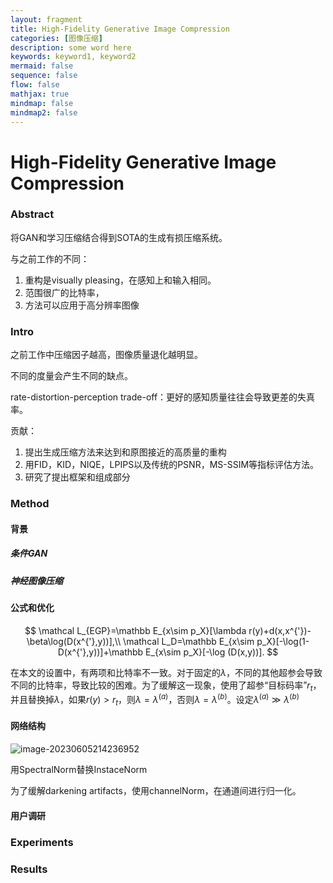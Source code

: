 ```yaml
---
layout: fragment
title: High-Fidelity Generative Image Compression
categories: [图像压缩]
description: some word here
keywords: keyword1, keyword2
mermaid: false
sequence: false
flow: false
mathjax: true
mindmap: false
mindmap2: false
---
```

# High-Fidelity Generative Image Compression

### Abstract

将GAN和学习压缩结合得到SOTA的生成有损压缩系统。

与之前工作的不同：

1. 重构是visually pleasing，在感知上和输入相同。
2. 范围很广的比特率，
3. 方法可以应用于高分辨率图像

### Intro

之前工作中压缩因子越高，图像质量退化越明显。

不同的度量会产生不同的缺点。

rate-distortion-perception trade-off：更好的感知质量往往会导致更差的失真率。

贡献：

1. 提出生成压缩方法来达到和原图接近的高质量的重构
2. 用FID，KID，NIQE，LPIPS以及传统的PSNR，MS-SSIM等指标评估方法。
3. 研究了提出框架和组成部分

### Method

#### 背景

##### 条件GAN

##### 神经图像压缩

#### 公式和优化

$$
\mathcal L_{EGP}=\mathbb E_{x\sim p_X}[\lambda r(y)+d(x,x^{'})-\beta\log(D(x^{'},y))],\\
\mathcal L_D=\mathbb E_{x\sim p_X}[-\log(1-D(x^{'},y))]+\mathbb E_{x\sim p_X}[-\log (D(x,y))].
$$

在本文的设置中，有两项和比特率不一致。对于固定的$\lambda$，不同的其他超参会导致不同的比特率，导致比较的困难。为了缓解这一现象，使用了超参“目标码率”$r_t$，并且替换掉$\lambda$，如果$r(y)>r_t$，则$\lambda=\lambda^{(a)}$，否则$\lambda=\lambda^{(b)}$。设定$\lambda^{(a)}\gg\lambda^{(b)}$

#### 网络结构

![image-20230605214236952](C:\Users\Yimin\AppData\Roaming\Typora\typora-user-images\image-20230605214236952.png)

用SpectralNorm替换InstaceNorm

为了缓解darkening artifacts，使用channelNorm，在通道间进行归一化。

#### 用户调研

### Experiments

### Results
